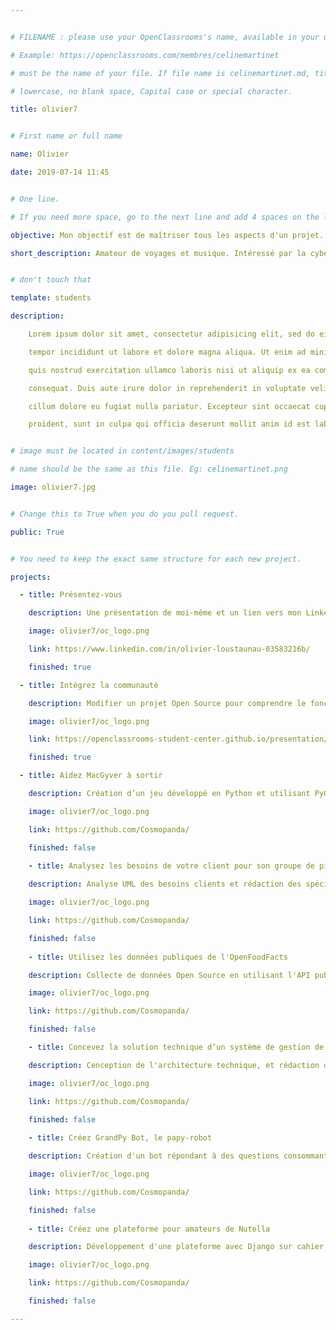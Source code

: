 ```yaml
---


# FILENAME : please use your OpenClassrooms's name, available in your url.

# Example: https://openclassrooms.com/membres/celinemartinet

# must be the name of your file. If file name is celinemartinet.md, title is celinemartinet.

# lowercase, no blank space, Capital case or special character.

title: olivier7


# First name or full name

name: Olivier

date: 2019-07-14 11:45


# One line.

# If you need more space, go to the next line and add 4 spaces on the left, as in 'description'.

objective: Mon objectif est de maîtriser tous les aspects d'un projet.

short_description: Amateur de voyages et musique. Intéressé par la cybersécurité.


# don't touch that

template: students

description:

    Lorem ipsum dolor sit amet, consectetur adipisicing elit, sed do eiusmod

    tempor incididunt ut labore et dolore magna aliqua. Ut enim ad minim veniam,

    quis nostrud exercitation ullamco laboris nisi ut aliquip ex ea commodo

    consequat. Duis aute irure dolor in reprehenderit in voluptate velit esse

    cillum dolore eu fugiat nulla pariatur. Excepteur sint occaecat cupidatat non

    proident, sunt in culpa qui officia deserunt mollit anim id est laborum.


# image must be located in content/images/students

# name should be the same as this file. Eg: celinemartinet.png

image: olivier7.jpg


# Change this to True when you do you pull request.

public: True


# You need to keep the exact same structure for each new project.

projects:

  - title: Présentez-vous

    description: Une présentation de moi-même et un lien vers mon LinkedIn.

    image: olivier7/oc_logo.png

    link: https://www.linkedin.com/in/olivier-loustaunau-03583216b/

    finished: true

  - title: Intégrez la communauté

    description: Modifier un projet Open Source pour comprendre le fonctionnement de Git, de Github et des pull requests. 

    image: olivier7/oc_logo.png

    link: https://openclassrooms-student-center.github.io/presentation/students/olivier7.html

    finished: true

  - title: Aidez MacGyver à sortir

    description: Création d’un jeu développé en Python et utilisant PyGame.

    image: olivier7/oc_logo.png

    link: https://github.com/Cosmopanda/

    finished: false
    
    - title: Analysez les besoins de votre client pour son groupe de pizzerias

    description: Analyse UML des besoins clients et rédaction des spécificités fonctionnelles.

    image: olivier7/oc_logo.png

    link: https://github.com/Cosmopanda/

    finished: false
    
    - title: Utilisez les données publiques de l'OpenFoodFacts

    description: Collecte de données Open Source en utilisant l'API public.

    image: olivier7/oc_logo.png

    link: https://github.com/Cosmopanda/

    finished: false

    - title: Concevez la solution technique d’un système de gestion de pizzeria

    description: Cenception de l'architecture technique, et rédaction des documents associés.

    image: olivier7/oc_logo.png

    link: https://github.com/Cosmopanda/

    finished: false
 
    - title: Créez GrandPy Bot, le papy-robot

    description: Création d'un bot répondant à des questions consommant des API et utilisant Flask.

    image: olivier7/oc_logo.png

    link: https://github.com/Cosmopanda/

    finished: false
    
    - title: Créez une plateforme pour amateurs de Nutella

    description: Développement d'une plateforme avec Django sur cahier des charges client.

    image: olivier7/oc_logo.png

    link: https://github.com/Cosmopanda/

    finished: false    

---
```

